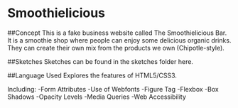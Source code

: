 # Smoothielicious

##Concept
This is a fake business website called The Smoothielicious Bar. It is a smoothie shop where people can enjoy some delicious organic drinks. They can create their own mix from the products we own (Chipotle-style). 

##Sketches
Sketches can be found in the sketches folder here. 

##Language Used
Explores the features of HTML5/CSS3.

Including: 
-Form Attributes
-Use of Webfonts
-Figure Tag 
-Flexbox 
-Box Shadows
-Opacity Levels
-Media Queries
-Web Accessibility 



